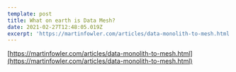 ```yaml
---
template: post
title: What on earth is Data Mesh?
date: 2021-02-27T12:48:05.019Z
excerpt: 'https://martinfowler.com/articles/data-monolith-to-mesh.html'
---
```

[https://martinfowler.com/articles/data-monolith-to-mesh.html](https://martinfowler.com/articles/data-monolith-to-mesh.html)
